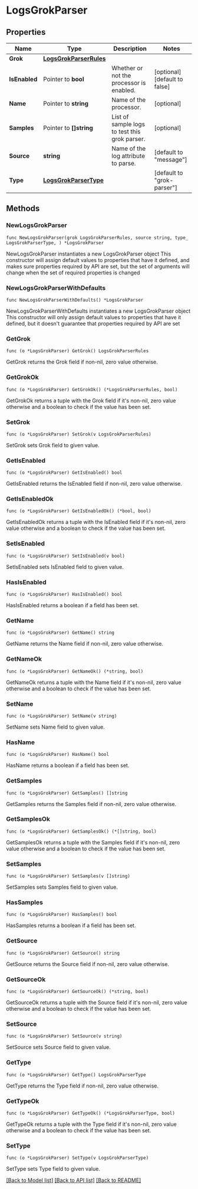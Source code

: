 # LogsGrokParser

## Properties

Name | Type | Description | Notes
------------ | ------------- | ------------- | -------------
**Grok** | [**LogsGrokParserRules**](LogsGrokParserRules.md) |  | 
**IsEnabled** | Pointer to **bool** | Whether or not the processor is enabled. | [optional] [default to false]
**Name** | Pointer to **string** | Name of the processor. | [optional] 
**Samples** | Pointer to **[]string** | List of sample logs to test this grok parser. | [optional] 
**Source** | **string** | Name of the log attribute to parse. | [default to "message"]
**Type** | [**LogsGrokParserType**](LogsGrokParserType.md) |  | [default to "grok-parser"]

## Methods

### NewLogsGrokParser

`func NewLogsGrokParser(grok LogsGrokParserRules, source string, type_ LogsGrokParserType, ) *LogsGrokParser`

NewLogsGrokParser instantiates a new LogsGrokParser object
This constructor will assign default values to properties that have it defined,
and makes sure properties required by API are set, but the set of arguments
will change when the set of required properties is changed

### NewLogsGrokParserWithDefaults

`func NewLogsGrokParserWithDefaults() *LogsGrokParser`

NewLogsGrokParserWithDefaults instantiates a new LogsGrokParser object
This constructor will only assign default values to properties that have it defined,
but it doesn't guarantee that properties required by API are set

### GetGrok

`func (o *LogsGrokParser) GetGrok() LogsGrokParserRules`

GetGrok returns the Grok field if non-nil, zero value otherwise.

### GetGrokOk

`func (o *LogsGrokParser) GetGrokOk() (*LogsGrokParserRules, bool)`

GetGrokOk returns a tuple with the Grok field if it's non-nil, zero value otherwise
and a boolean to check if the value has been set.

### SetGrok

`func (o *LogsGrokParser) SetGrok(v LogsGrokParserRules)`

SetGrok sets Grok field to given value.


### GetIsEnabled

`func (o *LogsGrokParser) GetIsEnabled() bool`

GetIsEnabled returns the IsEnabled field if non-nil, zero value otherwise.

### GetIsEnabledOk

`func (o *LogsGrokParser) GetIsEnabledOk() (*bool, bool)`

GetIsEnabledOk returns a tuple with the IsEnabled field if it's non-nil, zero value otherwise
and a boolean to check if the value has been set.

### SetIsEnabled

`func (o *LogsGrokParser) SetIsEnabled(v bool)`

SetIsEnabled sets IsEnabled field to given value.

### HasIsEnabled

`func (o *LogsGrokParser) HasIsEnabled() bool`

HasIsEnabled returns a boolean if a field has been set.

### GetName

`func (o *LogsGrokParser) GetName() string`

GetName returns the Name field if non-nil, zero value otherwise.

### GetNameOk

`func (o *LogsGrokParser) GetNameOk() (*string, bool)`

GetNameOk returns a tuple with the Name field if it's non-nil, zero value otherwise
and a boolean to check if the value has been set.

### SetName

`func (o *LogsGrokParser) SetName(v string)`

SetName sets Name field to given value.

### HasName

`func (o *LogsGrokParser) HasName() bool`

HasName returns a boolean if a field has been set.

### GetSamples

`func (o *LogsGrokParser) GetSamples() []string`

GetSamples returns the Samples field if non-nil, zero value otherwise.

### GetSamplesOk

`func (o *LogsGrokParser) GetSamplesOk() (*[]string, bool)`

GetSamplesOk returns a tuple with the Samples field if it's non-nil, zero value otherwise
and a boolean to check if the value has been set.

### SetSamples

`func (o *LogsGrokParser) SetSamples(v []string)`

SetSamples sets Samples field to given value.

### HasSamples

`func (o *LogsGrokParser) HasSamples() bool`

HasSamples returns a boolean if a field has been set.

### GetSource

`func (o *LogsGrokParser) GetSource() string`

GetSource returns the Source field if non-nil, zero value otherwise.

### GetSourceOk

`func (o *LogsGrokParser) GetSourceOk() (*string, bool)`

GetSourceOk returns a tuple with the Source field if it's non-nil, zero value otherwise
and a boolean to check if the value has been set.

### SetSource

`func (o *LogsGrokParser) SetSource(v string)`

SetSource sets Source field to given value.


### GetType

`func (o *LogsGrokParser) GetType() LogsGrokParserType`

GetType returns the Type field if non-nil, zero value otherwise.

### GetTypeOk

`func (o *LogsGrokParser) GetTypeOk() (*LogsGrokParserType, bool)`

GetTypeOk returns a tuple with the Type field if it's non-nil, zero value otherwise
and a boolean to check if the value has been set.

### SetType

`func (o *LogsGrokParser) SetType(v LogsGrokParserType)`

SetType sets Type field to given value.



[[Back to Model list]](../README.md#documentation-for-models) [[Back to API list]](../README.md#documentation-for-api-endpoints) [[Back to README]](../README.md)


